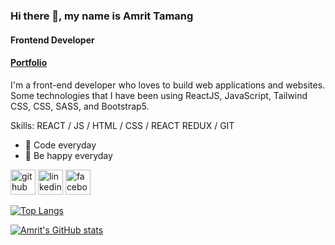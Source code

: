 ### Hi there 👋, my name is Amrit Tamang
#### Frontend Developer
#### <a href="https://portfolio-amrit199.vercel.app/" target="_blank">Portfolio</a>

I'm a front-end developer who loves to build web applications and websites. Some technologies that I have been using ReactJS, JavaScript, Tailwind CSS, CSS, SASS, and Bootstrap5.  

Skills: REACT / JS / HTML / CSS / REACT REDUX / GIT

- 🔭 Code everyday
- 🌱 Be happy everyday

[<img src='https://cdn.jsdelivr.net/npm/simple-icons@3.0.1/icons/github.svg' alt='github' height='40'>](https://github.com/https://github.com/Amrit199)  [<img src='https://cdn.jsdelivr.net/npm/simple-icons@3.0.1/icons/linkedin.svg' alt='linkedin' height='40'>](https://www.linkedin.com/in/https://www.linkedin.com/in/amrit-tamang-5aa425157//)  [<img src='https://cdn.jsdelivr.net/npm/simple-icons@3.0.1/icons/facebook.svg' alt='facebook' height='40'>](https://www.facebook.com/https://www.facebook.com/amrit.tamang.94/)  

[![Top Langs](https://github-readme-stats.vercel.app/api/top-langs/?username=Amrit199&layout=compact)](https://github.com/Amrit199/github-readme-stats)

[![Amrit's GitHub stats](https://github-readme-stats.vercel.app/api/top-langs?username=Amrit199&hide=html,scss,stylus,blade,jupyter%20notebook,python,css,shell,batchfile,dockerfile,typescript&theme=algolia&show_icons=true)](https://github.com/Amrit199)
